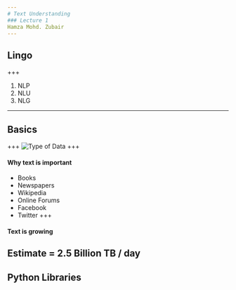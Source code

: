 ```yaml
---
# Text Understanding
### Lecture 1
Hamza Mohd. Zubair
---
```

## Lingo
+++
1. NLP
2. NLU
3. NLG
---
## Basics
+++
![Type of Data](https://docs.google.com/drawings/d/e/2PACX-1vQIxB14OTG86xb5AmBTdivqxRap8JMxJoLnVL8qD7fQDLbliRz1doPt8Y6QcfWFiTXFm2fh-1zHt39c/pub?w=480&h=360)
+++
#### Why text is important
* Books
* Newspapers
* Wikipedia
* Online Forums
* Facebook
* Twitter
+++
#### Text is growing
Estimate = 2.5 Billion TB / day
---
## Python Libraries
